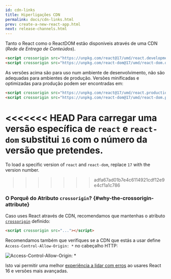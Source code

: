 ```yaml
---
id: cdn-links
title: Hiperligações CDN
permalink: docs/cdn-links.html
prev: create-a-new-react-app.html
next: release-channels.html
---
```


Tanto o React como o ReactDOM estão disponíveis através de uma CDN (_Rede de Entrega de Conteúdos_).

```html
<script crossorigin src="https://unpkg.com/react@17/umd/react.development.js"></script>
<script crossorigin src="https://unpkg.com/react-dom@17/umd/react-dom.development.js"></script>
```

As versões acima são para uso num ambiente de desenvolvimento, não são adequadas para ambientes de produção. Versões minificadas e optimizadas para produção podem ser encontradas em:

```html
<script crossorigin src="https://unpkg.com/react@17/umd/react.production.min.js"></script>
<script crossorigin src="https://unpkg.com/react-dom@17/umd/react-dom.production.min.js"></script>
```

<<<<<<< HEAD
Para carregar uma versão específica de `react` e `react-dom` substitui `16` com o número da versão que pretendes.
=======
To load a specific version of `react` and `react-dom`, replace `17` with the version number.
>>>>>>> adfa67ad01b7e4c6114921cdf12e9e4cf1a1c786

### O Porquê do Atributo `crossorigin`? {#why-the-crossorigin-attribute}

Caso uses React através de CDN, recomendamos que mantenhas o atributo [`crossorigin`](https://developer.mozilla.org/en-US/docs/Web/HTML/CORS_settings_attributes) definido:

```html
<script crossorigin src="..."></script>
```

Recomendamos também que verifiques se a CDN que estás a usar define `Access-Control-Allow-Origin: *` no cabeçalho HTTP:

![Access-Control-Allow-Origin: *](../images/docs/cdn-cors-header.png)

Isto vai permitir uma melhor [experiência a lidar com erros](/blog/2017/07/26/error-handling-in-react-16.html) ao usares React 16 e versões mais avançadas.

